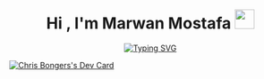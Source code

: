 <h1 align="center"><b>Hi , I'm Marwan Mostafa </b><img src="https://media.giphy.com/media/hvRJCLFzcasrR4ia7z/giphy.gif" width="35"></h1>


<p align="center">
<a href="https://git.io/typing-svg"><img src="https://readme-typing-svg.demolab.com?font=Roboto+Slab&pause=1000&center=true&vCenter=true&width=435&height=200&lines=Front-End+Developer;I'm+currently+learning+backend" alt="Typing SVG" /></a>
  </p>
 <a href="https://app.daily.dev/DailyDevTips">
    <img src="https://github.com/M-creed/M-creed/blob/main/devcard.svg"  style=" text-align:center; width="150" alt="Chris Bongers's Dev Card" "/>
  </a>
